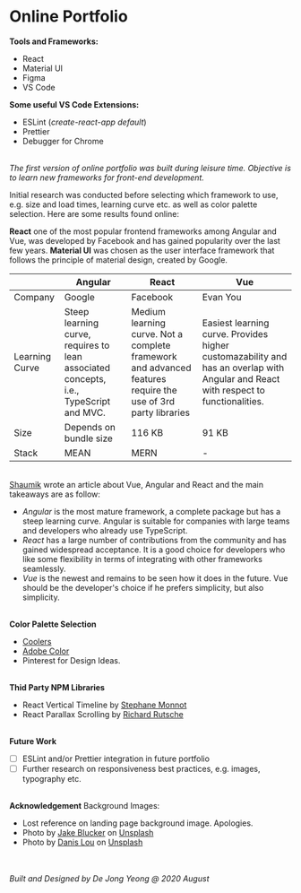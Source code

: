 # Online Portfolio

**Tools and Frameworks:**

- React
- Material UI
- Figma
- VS Code

**Some useful VS Code Extensions:**

- ESLint (_create-react-app default_)
- Prettier
- Debugger for Chrome

\
_The first version of online portfolio was built during leisure time. Objective is to learn new frameworks for front-end development._

Initial research was conducted before selecting which framework to use, e.g. size and load times, learning curve etc. as well as color palette selection. Here are some results found online:

**React** one of the most popular frontend frameworks among Angular and Vue, was developed by Facebook and has gained popularity over the last few years. **Material UI** was chosen as the user interface framework that follows the principle of material design, created by Google.

|                | Angular                                                                               | React                                                                                                        | Vue                                                                                                                                |
| -------------- | ------------------------------------------------------------------------------------- | ------------------------------------------------------------------------------------------------------------ | ---------------------------------------------------------------------------------------------------------------------------------- |
| Company        | Google                                                                                | Facebook                                                                                                     | Evan You                                                                                                                           |
| Learning Curve | Steep learning curve, requires to lean associated concepts, i.e., TypeScript and MVC. | Medium learning curve. Not a complete framework and advanced features require the use of 3rd party libraries | Easiest learning curve. Provides higher customazability and has an overlap with Angular and React with respect to functionalities. |
| Size           | Depends on bundle size                                                                | 116 KB                                                                                                       | 91 KB                                                                                                                              |
| Stack          | MEAN                                                                                  | MERN                                                                                                         | -                                                                                                                                  |

\
[Shaumik](https://www.codeinwp.com/blog/angular-vs-vue-vs-react/) wrote an article about Vue, Angular and React and the main takeaways are as follow:

- _Angular_ is the most mature framework, a complete package but has a steep learning curve. Angular is suitable for companies with large teams and developers who already use TypeScript.
- _React_ has a large number of contributions from the community and has gained widespread acceptance. It is a good choice for developers who like some flexibility in terms of integrating with other frameworks seamlessly.
- _Vue_ is the newest and remains to be seen how it does in the future. Vue should be the developer's choice if he prefers simplicity, but also simplicity.

\
**Color Palette Selection**

- [Coolers](https://coolors.co/)
- [Adobe Color](https://color.adobe.com/)
- Pinterest for Design Ideas.

\
**Thid Party NPM Libraries**

- React Vertical Timeline by [Stephane Monnot](https://github.com/stephane-monnot/react-vertical-timeline)
- React Parallax Scrolling by [Richard Rutsche](https://github.com/rrutsche/react-parallax)

\
**Future Work**

- [ ] ESLint and/or Prettier integration in future portfolio
- [ ] Further research on responsiveness best practices, e.g. images, typography etc.

\
**Acknowledgement**
Background Images:

- Lost reference on landing page background image. Apologies.
- Photo by [Jake Blucker](https://unsplash.com/@jakeblucker?utm_source=unsplash&utm_medium=referral&utm_content=creditCopyText) on [Unsplash](https://unsplash.com/s/photos/road?utm_source=unsplash&utm_medium=referral&utm_content=creditCopyText)
- Photo by [Danis Lou](https://unsplash.com/@danislou?utm_source=unsplash&utm_medium=referral&utm_content=creditCopyText) on [Unsplash](https://unsplash.com/s/photos/road?utm_source=unsplash&utm_medium=referral&utm_content=creditCopyText)

\
\
_Built and Designed by De Jong Yeong @ 2020 August_
